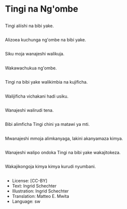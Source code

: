 # Tingi na Ng'ombe

##
Tingi aliishi na bibi yake.

##
Alizoea kuchunga ng'ombe na bibi yake.

##
Siku moja wanajeshi walikuja.

##
Wakawachukua ng'ombe.

##
Tingi na bibi yake walikimbia na kujificha.

##
Walijificha vichakani hadi usiku.

##
Wanajeshi walirudi tena.

##
Bibi alimficha Tingi chini ya matawi ya mti.

##
Mwanajeshi mmoja alimkanyaga, lakini akanyamaza kimya.

##
Wanajeshi walipo ondoka Tingi na bibi yake wakajitokeza.

##
Wakajikongoja kimya kimya kurudi nyumbani.

##
* License: [CC-BY]
* Text: Ingrid Schechter
* Illustration: Ingrid Schechter
* Translation: Matteo E. Mwita
* Language: sw
